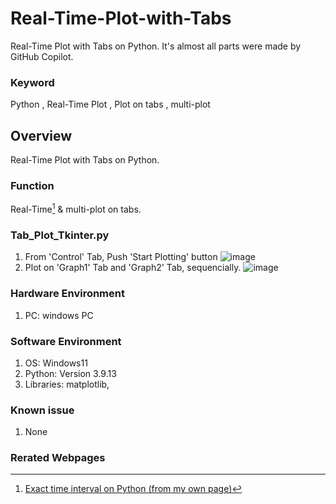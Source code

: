 # Real-Time-Plot-with-Tabs
Real-Time Plot with Tabs on Python. It's almost all parts were made by GitHub Copilot.

### Keyword
Python , Real-Time Plot , Plot on tabs , multi-plot

## Overview
Real-Time Plot with Tabs on Python.

### Function
Real-Time[^1] & multi-plot on tabs.

### Tab_Plot_Tkinter.py
1. From 'Control' Tab, Push 'Start Plotting' button
![image](https://github.com/user-attachments/assets/9ba036d5-686e-4a59-b9bd-923ae4d34c06)
2. Plot on 'Graph1' Tab and 'Graph2' Tab, sequencially.
![image](https://github.com/user-attachments/assets/49489af3-0c0c-4bf5-86c0-19d6ecc3d725)



### Hardware Environment
 1. PC: windows PC
     
### Software Environment
  1. OS: Windows11
  2. Python: Version 3.9.13
  3. Libraries: matplotlib, 
     
### Known issue
  1. None
     
### Rerated Webpages
[^1]: [Exact time interval on Python (from my own page)](https://github.com/Its-OK-Wakamatsu-san/Exact_time_interval_using_-time.sleep-)
